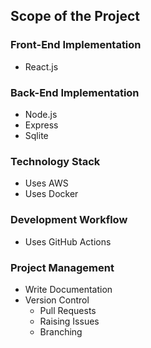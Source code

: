 ## Scope of the Project

### Front-End Implementation
- React.js

### Back-End Implementation
- Node.js
- Express
- Sqlite

### Technology Stack
- Uses AWS
- Uses Docker

### Development Workflow
- Uses GitHub Actions

### Project Management
- Write Documentation
- Version Control
  - Pull Requests
  - Raising Issues
  - Branching
